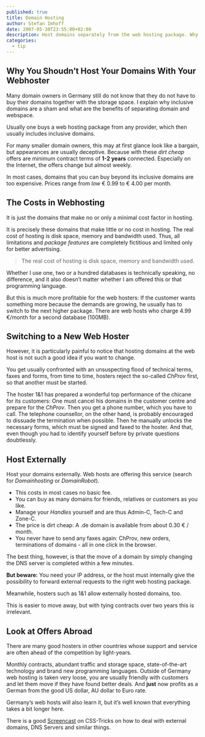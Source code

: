 ```yaml
---
published: true
title: Domain Hosting
author: Stefan Imhoff
date: 2007-05-30T23:55:00+02:00
description: Host domains separately from the web hosting package. Why this is a good idea and what are the benefits?
categories:
  - tip
---
```


## Why You Shoudn’t Host Your Domains With Your Webhoster

Many domain owners in Germany still do not know that they do not have to buy their domains together with the storage space. I explain why inclusive domains are a sham and what are the benefits of separating domain and webspace.

Usually one buys a web hosting package from any provider, which then usually includes inclusive domains.

For many smaller domain owners, this may at first glance look like a bargain, but appearances are usually deceptive. Because with these _dirt cheap_ offers are minimum contract terms of **1-2 years** connected. Especially on the Internet, the offers change but almost weekly.

In most cases, domains that you can buy beyond its inclusive domains are too expensive. Prices range from _low_ € 0.99 to € 4.00 per month.

## The Costs in Webhosting

It is just the domains that make no or only a minimal cost factor in hosting.

It is precisely these domains that make little or no cost in hosting. The real cost of hosting is disk space, memory and bandwidth used. Thus, all limitations and _package features_ are completely fictitious and limited only for better advertising.

<blockquote lang="en" class="pullquote">
  <p>The real cost of hosting is disk space, memory and bandwidth&nbsp;used.</p>
</blockquote>

Whether I use one, two or a hundred databases is technically speaking, no difference, and it also doesn’t matter whether I am offered this or that programming language.

But this is much more profitable for the web hosters: If the customer wants something more because the demands are growing, he usually has to switch to the next higher package. There are web hosts who charge 4.99 €/month for a second database (100MB).

## Switching to a New Web Hoster

However, it is particularly painful to notice that hosting domains at the web host is not such a good idea if you want to change.

You get usually confronted with an unsuspecting flood of technical terms, faxes and forms, from time to time, hosters reject the so-called _ChProv_ first, so that another must be started.

The hoster 1&1 has prepared a wonderful top performance of the chicane for its customers: One must cancel his domains in the customer centre and prepare for the _ChProv_. Then you get a phone number, which you have to call. The telephone counsellor, on the other hand, is probably encouraged to dissuade the termination when possible. Then he manually unlocks the necessary forms, which must be signed and faxed to the hoster. And that, even though you had to identify yourself before by private questions doubtlessly.

## Host Externally

Host your domains externally. Web hosts are offering this service (search for _Domainhosting_ or _DomainRobot_).

- This costs in most cases no basic fee.
- You can buy as many domains for friends, relatives or customers as you like.
- Manage your _Handles_ yourself and are thus Admin-C, Tech-C and Zone-C.
- The price is dirt cheap: A .de domain is available from about 0.30 € / month.
- You never have to send any faxes again: ChProv, new orders, terminations of domains - all in one click in the browser.

The best thing, however, is that the move of a domain by simply changing the DNS server is completed within a few minutes.

**But beware:** You need your IP address, or the host must internally give the possibility to forward external requests to the right web hosting package.

Meanwhile, hosters such as 1&1 allow externally hosted domains, too.

This is easier to move away, but with tying contracts over two years this is irrelevant.

## Look at Offers Abroad

There are many good hosters in other countries whose support and service are often ahead of the competition by light-years.

Monthly contracts, abundant traffic and storage space, state-of-the-art technology and brand new programming languages. Outside of Germany web hosting is taken very loose, you are usually friendly with customers and let them move if they have found better deals. And **just** now profits as a German from the good US dollar, AU dollar to Euro rate.

Germany’s web hosts will also learn it, but it’s well known that everything takes a bit longer here.

There is a good [Screencast](https://css-tricks.com/video-screencasts/46-domains-dns-hosting-and-google-apps/) on CSS-Tricks on how to deal with external domains, DNS Servers and similar things.
